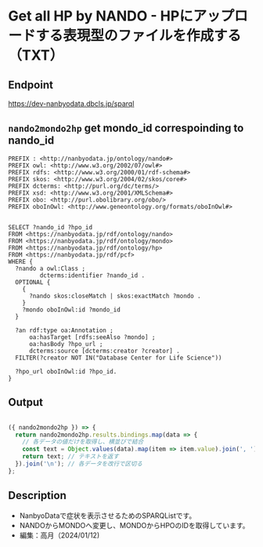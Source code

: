 # Get all HP by NANDO - HPにアップロードする表現型のファイルを作成する（TXT）

## Endpoint

https://dev-nanbyodata.dbcls.jp/sparql

## `nando2mondo2hp` get mondo_id correspoinding to nando_id

```sparql
PREFIX : <http://nanbyodata.jp/ontology/nando#>
PREFIX owl: <http://www.w3.org/2002/07/owl#>
PREFIX rdfs: <http://www.w3.org/2000/01/rdf-schema#>
PREFIX skos: <http://www.w3.org/2004/02/skos/core#>
PREFIX dcterms: <http://purl.org/dc/terms/>
PREFIX xsd: <http://www.w3.org/2001/XMLSchema#>
PREFIX obo: <http://purl.obolibrary.org/obo/>
PREFIX oboInOwl: <http://www.geneontology.org/formats/oboInOwl#>


SELECT ?nando_id ?hpo_id
FROM <https://nanbyodata.jp/rdf/ontology/nando>
FROM <https://nanbyodata.jp/rdf/ontology/mondo>
FROM <https://nanbyodata.jp/rdf/ontology/hp>
FROM <https://nanbyodata.jp/rdf/pcf>
WHERE {
  ?nando a owl:Class ;
         dcterms:identifier ?nando_id .
  OPTIONAL {
    {
      ?nando skos:closeMatch | skos:exactMatch ?mondo .
    }
    ?mondo oboInOwl:id ?mondo_id
  }
  
  ?an rdf:type oa:Annotation ;
      oa:hasTarget [rdfs:seeAlso ?mondo] ;
      oa:hasBody ?hpo_url ;
      dcterms:source [dcterms:creator ?creator] .
  FILTER(?creator NOT IN("Database Center for Life Science"))

  ?hpo_url oboInOwl:id ?hpo_id.
}

```
## Output

```javascript

({ nando2mondo2hp }) => { 
  return nando2mondo2hp.results.bindings.map(data => {
    // 各データの値だけを取得し、横並びで結合
    const text = Object.values(data).map(item => item.value).join(', ');
    return text; // テキストを返す
  }).join('\n'); // 各データを改行で区切る
};


```
## Description
- NanbyoDataで症状を表示させるためのSPARQListです。
- NANDOからMONDOへ変更し、MONDOからHPOのIDを取得しています。
- 編集：高月（2024/01/12)